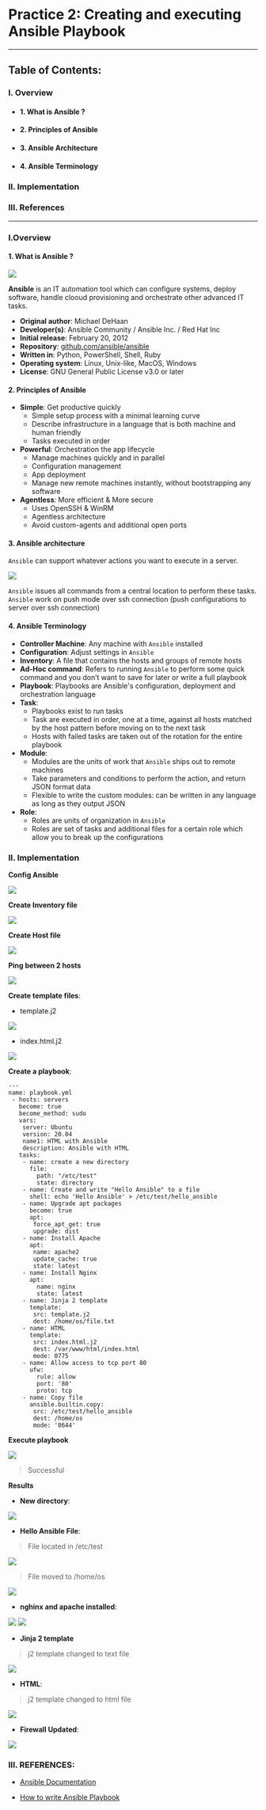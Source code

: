 # Practice 2: Creating and executing Ansible Playbook
---
## **Table of Contents:**

### I. Overview
- #### 1. What is Ansible ?
- #### 2. Principles of Ansible
- #### 3. Ansible Architecture
- #### 4. Ansible Terminology

### II. Implementation

### III. References


---
### I.Overview

#### 1. What is Ansible ?

<img src="./images/ansible.png">


**Ansible** is an IT automation tool which can configure systems, deploy software, handle clooud provisioning and orchestrate other advanced IT tasks. 
- **Original author**: Michael DeHaan
- **Developer(s)**: Ansible Community / Ansible Inc. / Red Hat Inc
- **Initial release**: February 20, 2012
- **Repository**: [github.com/ansible/ansible](https://github.com/ansible/ansible)
- **Written in**: Python, PowerShell, Shell, Ruby
- **Operating system**: Linux, Unix-like, MacOS, Windows
- **License**: GNU General Public License v3.0 or later

#### 2. Principles of Ansible
- **Simple**: Get productive quickly
    - Simple setup process with a minimal learning curve
    - Describe infrastructure in a language that is both machine and human friendly
    - Tasks executed in order
- **Powerful**: Orchestration the app lifecycle
    - Manage machines quickly and in parallel
    - Configuration management
    - App deployment
    - Manage new remote machines instantly, without bootstrapping any software
- **Agentless**: More efficient & More secure
    - Uses OpenSSH & WinRM
    - Agentless architecture
    - Avoid custom-agents and additional open ports

#### 3. Ansible architecture
`Ansible` can support whatever actions you want to execute in a server. 

<img src="./images/architecture.PNG">


`Ansible` issues all commands from a central location to perform these tasks. `Ansible` work on push mode over ssh connection (push configurations to server over ssh connection)

#### 4. Ansible Terminology
- **Controller Machine**: Any machine with `Ansible` installed
- **Configuration**: Adjust settings in `Ansible`
- **Inventory**: A file that contains the hosts and groups of remote hosts
- **Ad-Hoc command**: Refers to running `Ansible` to perform some quick command and you don’t want to save for later or write a full playbook
- **Playbook**: Playbooks are Ansible's configuration, deployment and orchestration language
- **Task**: 
  - Playbooks exist to run tasks
  - Task are executed in order, one at a time, against all hosts matched by the host pattern before moving on to the next task
  - Hosts with failed tasks are taken out of the rotation for the entire playbook
- **Module**:
  - Modules are the units of work that `Ansible` ships out to remote machines
  - Take parameters and conditions to perform the action, and return JSON format data
  - Flexible to write the custom modules: can be written in any language as long as they output JSON
- **Role**: 
  - Roles are units of organization in `Ansible`
  - Roles are set of tasks and additional files for a certain role which allow you to break up the configurations

### II. Implementation
**Config Ansible**

<img src="./images/cfg.PNG">


**Create Inventory file**

<img src="./images/inventory.PNG">

**Create Host file**

<img src="./images/hosts.PNG">

**Ping between 2 hosts**

<img src="./images/ping.PNG">


**Create template files**: 
   - template.j2
  

 <img src="./images/template.PNG">
 
 
   - index.html.j2 

 <img src="./images/index.PNG">
 
**Create a playbook**: 

```
--- 
name: playbook.yml
 - hosts: servers
   become: true
   become_method: sudo
   vars:
    server: Ubuntu
    version: 20.04
    name1: HTML with Ansible
    description: Ansible with HTML
   tasks:
    - name: create a new directory
      file: 
        path: "/etc/test"
        state: directory
    - name: Create and write "Hello Ansible" to a file
      shell: echo 'Hello Ansible' > /etc/test/hello_ansible
    - name: Upgrade apt packages
      become: true
      apt:
       force_apt_get: true
       upgrade: dist
    - name: Install Apache
      apt: 
       name: apache2 
       update_cache: true 
       state: latest
    - name: Install Nginx
      apt:
        name: nginx
        state: latest
    - name: Jinja 2 template
      template: 
       src: template.j2
       dest: /home/os/file.txt
    - name: HTML
      template: 
       src: index.html.j2
       dest: /var/www/html/index.html
       mode: 0775
    - name: Allow access to tcp port 80
      ufw:
        rule: allow
        port: '80'
        proto: tcp  
    - name: Copy file
      ansible.builtin.copy:
       src: /etc/test/hello_ansible
       dest: /home/os
       mode: '0644'
```

**Execute playbook**

<img src="./images/result2.PNG">

> Successful

**Results**
 - **New directory**:
 
 <img src="./images/test.PNG">
 
 - **Hello Ansible File**:
 >File located in /etc/test
 
 <img src="./images/hello.PNG">
 
 >File moved to /home/os
 
 <img src="./images/hello_ansible.PNG">

- **nghinx and apache installed**:


<img src="./images/nghinx.PNG">


<img src="./images/apache.PNG">

 - **Jinja 2 template**
 >j2 template changed to text file
 <img src="./images/file.PNG">
 
 - **HTML**:
>j2 template changed to html file

<img src="./images/html.PNG">

- **Firewall Updated**:

<img src="./images/fw.PNG">

### **III. REFERENCES**:

- [Ansible Documentation](https://docs.ansible.com/ansible/latest/index.html)

- [How to write Ansible Playbook](https://www.digitalocean.com/community/tutorial_series/how-to-write-ansible-playbooks)

